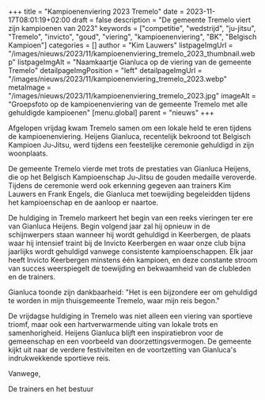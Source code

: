 +++
title = "Kampioenenviering 2023 Tremelo"
date = 2023-11-17T08:01:19+02:00
draft = false
description = "De gemeente Tremelo viert zijn kampioenen van 2023"
keywords = ["competitie", "wedstrijd", "ju-jitsu", "Tremelo", "invicto", "goud", "viering", "kampioenenviering", "BK", "Belgisch Kampioen"]
categories = []
author = "Kim Lauwers"
listpageImgUrl = "/images/nieuws/2023/11/kampioenenviering_tremelo_2023_thumbnail.webp"
listpageImgAlt = "Naamkaartje Gianluca op de viering van de gemeente Tremelo"
detailpageImgPosition = "left"
detailpageImgUrl = "/images/nieuws/2023/11/kampioenenviering_tremelo_2023.webp"
metaImage = "/images/nieuws/2023/11/kampioenenviering_tremelo_2023.jpg"
imageAlt = "Groepsfoto op de kampioenenviering van de gemeente Tremelo met alle gehuldigde kampioenen"
[menu.global]
    parent = "nieuws"
+++

Afgelopen vrijdag kwam Tremelo samen om een lokale held te eren tijdens de kampioenenviering. Heijens Gianluca, recentelijk bekroond tot Belgisch Kampioen Ju-Jitsu, werd tijdens een feestelijke ceremonie gehuldigd in zijn woonplaats.

De gemeente Tremelo vierde met trots de prestaties van Gianluca Heijens, die op het Belgisch Kampioenschap Ju-Jitsu de gouden medaille veroverde. Tijdens de ceremonie werd ook erkenning gegeven aan trainers Kim Lauwers en Frank Engels, die Gianluca met toewijding begeleidden tijdens het kampioenschap en de aanloop er naartoe.

De huldiging in Tremelo markeert het begin van een reeks vieringen ter ere van Gianluca Heijens. Begin volgend jaar zal hij opnieuw in de schijnwerpers staan wanneer hij wordt gehuldigd in Keerbergen, de plaats waar hij intensief traint bij de Invicto Keerbergen en waar onze club bijna jaarlijks wordt gehuldigd vanwege consistente kampioenschappen. Elk jaar heeft Invicto Keerbergen minstens één kampioen, en deze constante stroom van succes weerspiegelt de toewijding en bekwaamheid van de clubleden en de trainers.

Gianluca toonde zijn dankbaarheid: "Het is een bijzondere eer om gehuldigd te worden in mijn thuisgemeente Tremelo, waar mijn reis begon."

De vrijdagse huldiging in Tremelo was niet alleen een viering van sportieve triomf, maar ook een hartverwarmende uiting van lokale trots en samenhorigheid. Heijens Gianluca blijft een inspiratiebron voor de gemeenschap en een voorbeeld van doorzettingsvermogen. De gemeente kijkt uit naar de verdere festiviteiten en de voortzetting van Gianluca's indrukwekkende sportieve reis.

Vanwege,

De trainers en het bestuur
